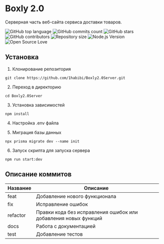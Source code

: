 # Boxly 2.0

Серверная часть веб-сайта сервиса доставки товаров.

![GitHub top language](https://img.shields.io/github/languages/top/1habibi/Boxly2.0Server?color=yellow)
![GitHub commits count](https://img.shields.io/github/commit-activity/t/1habibi/Boxly2.0Server?color=blue)
![GitHub stars](https://img.shields.io/github/stars/1habibi/Boxly2.0Server?color=purple)
![GitHub contributors](https://img.shields.io/github/contributors/1habibi/Boxly2.0Server?color=green)
![Repository size](https://img.shields.io/github/repo-size/1habibi/Boxly2.0Server?color=yellow)
![Node.js Version](https://img.shields.io/badge/node-%3E%3D%2012.0.0-brightgreen)
![Open Source Love](https://img.shields.io/badge/open--source-%E2%9D%A4-red)

## Установка

1. Клонирование репозитория

`git clone https://github.com/1habibi/Boxly2.0Server.git`

2. Переход в директорию

`cd Boxly2.0Server`

3. Установка зависимостей

`npm install`

4. Настройка .env файла

5. Миграция базы данных

`npx prisma migrate dev --name init`

6. Запуск скрипта для запуска сервера

`npm run start:dev`

## Описание коммитов

| Название | Описание                                                        |
| -------- | --------------------------------------------------------------- |
| feat     | Добавление нового функционала                                   |
| fix      | Исправление ошибок                                              |
| refactor | Правки кода без исправления ошибок или добавления новых функций |
| docs     | Работа с документацией                                          |
| test     | Добавление тестов                                               |
